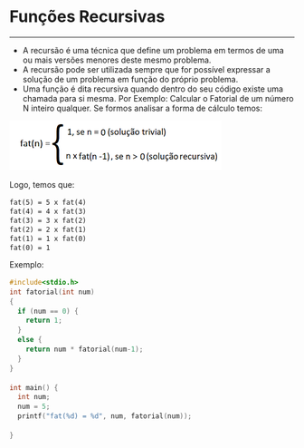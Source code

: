 # Funções Recursivas
---
+ A recursão é uma técnica que define um problema em termos de uma ou mais versões menores deste mesmo problema.
+ A recursão pode ser utilizada sempre que for possível expressar a solução de um problema em função do próprio problema.
+ Uma função é dita recursiva quando dentro do seu código existe uma chamada para si mesma.
Por Exemplo:
Calcular o Fatorial de um número N inteiro qualquer. Se formos analisar a forma de cálculo temos:

![programa](/markdowns/recursividade.png)

Logo, temos que:
```
fat(5) = 5 x fat(4)
fat(4) = 4 x fat(3)
fat(3) = 3 x fat(2) 
fat(2) = 2 x fat(1)
fat(1) = 1 x fat(0)
fat(0) = 1
```
Exemplo:
``` C runnable
#include<stdio.h>
int fatorial(int num)
{
  if (num == 0) {
    return 1;
  }
  else {
    return num * fatorial(num-1);
  }
}

int main() {
  int num;
  num = 5;
  printf("fat(%d) = %d", num, fatorial(num));

}
```
